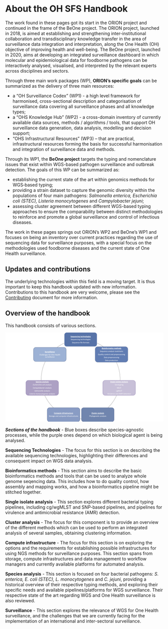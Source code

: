 # About the OH SFS Handbook

The work found in these pages got its start in the ORION project and continued
in the frame of the BeOne project. The ORION project, launched in 2018, is aimed
at establishing and strengthening inter-institutional collaboration and
transdisciplinary knowledge transfer in the area of surveillance data
integration and interpretation, along the One Health (OH) objective of improving
health and well-being. The BeOne project, launched in 2020, aims at developing
an integrated surveillance dashboard in which molecular and epidemiological data
for foodborne pathogens can be interactively analysed, visualised, and
interpreted by the relevant experts across disciplines and sectors.


Through three main work packages (WP), **ORION’s specific goals** can be
summarized as the delivery of three main resources:

- a “OH Surveillance Codex” (WP1) - a high level framework for harmonised,
  cross-sectional description and categorisation of surveillance data covering
  all surveillance phases and all knowledge types;
- a “OHS Knowledge Hub” (WP2) - a cross-domain inventory of currently available
  data sources, methods / algorithms / tools, that support OH surveillance data
  generation, data analysis, modelling and decision support;
- “OHS Infrastructural Resources” (WP3) – that are practical, infrastructural
  resources forming the basis for successful harmonisation and integration of
  surveillance data and methods.


Through its WP1, the **BeOne project** targets the typing and nomenclature
issues that exist within WGS-based pathogen surveillance and outbreak detection.
The goals of this WP can be summarized as:

- establishing the current state of the art within genomics methods for
  WGS‐based typing;
- providing a strain dataset to capture the genomic diversity within the
  populations of four main pathogens: _Salmonella enterica, Escherichia coli
  (STEC), Listeria monocytogenes_ and _Campylobacter jejuni_;
- assessing cluster agreement between different WGS-based typing approaches to
  ensure the comparability between distinct methodologies to reinforce and
  promote a global surveillance and control of infectious diseases.

The work in these pages springs out ORION’s WP2 and BeOne’s WP1 and focuses on
being an inventory over current practices regarding the use of sequencing data
for surveillance purposes, with a special focus on the methodologies used
foodborne diseases and the current state of One Health surveillance.

## Updates and contributions
The underlying technologies within this field is a moving target. It is thus
important to keep this handbook updated with new information. Contributions to
this handbook are very welcome, please see the
[Contributing](Contributing/contributing.md) document for more information.

## Overview of the handbook

This handbook consists of various sections.

![](Sections.png)

**_Sections of the handbook_** - Blue boxes describe species-agnostic processes,
while the purple ones depend on which biological agent is being analysed.


**Sequencing Technologies** - The focus for this section is on describing the
available sequencing technologies, highlighting their differences and consequent
impact on WGS data analysis.

**Bioinformatics methods** - This section aims to describe the basic
bioinformatics methods and tools that can be used to analyze whole genome
seqencing data. This includes how to do quality control, how assembly and
mapping works, and how a bioinformatics pipeline might be stitched together.

**Single isolate analysis** - This section explores different bacterial typing
pipelines, including cg/wgMLST and SNP-based pipelines, and pipelines for
virulence and antimicrobial resistance (AMR) detection.

**Cluster analysis** - The focus for this component is to provide an overview of
the different methods which can be used to perform an integrated analysis of
several samples, obtaining clustering information.

**Compute infrastructure** - The focus for this section is on exploring the
options and the requirements for establishing possible infrastructures for using
NGS methods for surveillance purposes. This section spans from storage, compute
infrastructures and data management to workflow managers and currently available
platforms for automated analysis.

**Species analysis** - This section is focused on four bacterial pathogens: _S.
enterica, E. coli (STEC), L. monocytogenes_ and _C. jejuni_, providing a
historical overview of their respective typing methods, and exploring their
specific needs and available pipelines/platforms for WGS surveillance. Their
respective state of the art regarding WGS and One Health surveillance is also
reviewed.

**Surveillance** - This section explores the relevance of WGS for One Health
surveillance, and the challenges that we are currently facing for the
implementation of an international and inter-sectoral surveillance.
